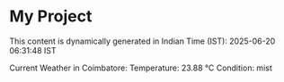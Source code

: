 # My Project

This content is dynamically generated in Indian Time (IST): 2025-06-20 06:31:48 IST


Current Weather in Coimbatore:
Temperature: 23.88 °C
Condition: mist
